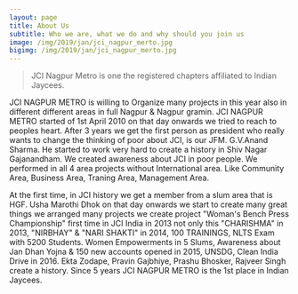 ```yaml
---
layout: page
title: About Us
subtitle: Who we are, what we do and why should you join us
image: /img/2019/jan/jci_nagpur_merto.jpg
bigimg: /img/2019/jan/jci_nagpur_merto.jpg
---
```


> JCI Nagpur Metro is one the registered chapters affiliated to Indian Jaycees.

JCI NAGPUR METRO is willing to Organize many projects in this year also in different different
areas in full Nagpur & Nagpur gramin. JCI NAGPUR METRO started of 1st April 2010 on that day onwards we tried to reach to peoples heart. After 3 years we get the first person as president who really wants to change the thinking of poor about JCI, is our JFM. G.V.Anand Sharma. He started to work very hard to create a history in Shiv Nagar Gajanandham. We created awareness about JCI in poor people. We performed in all 4 area projects without International area. Like Community Area, Business Area, Traning Area, Management Area.

At the first time, in JCI history we get a member from a slum area that is HGF. Usha Marothi Dhok
on that day onwards we start to create many great things we arranged many projects we create project "Woman's Bench Press Championship" first time in JCI India in 2013 not only this "CHARISHMA" in 2013, "NIRBHAY" & "NARI SHAKTI" in 2014, 100 TRAININGS, NLTS Exam with 5200 Students. Women Empowerments in 5 Slums, Awareness about Jan Dhan Yojna & 150 new accounts opened in 2015, UNSDG, Clean India Drive in 2016. Ekta Zodape, Pravin Gajbhiye, Prashu Bhosker, Rajveer Singh create a history. Since 5 years JCI NAGPUR METRO is the 1st place in Indian Jaycees. 
